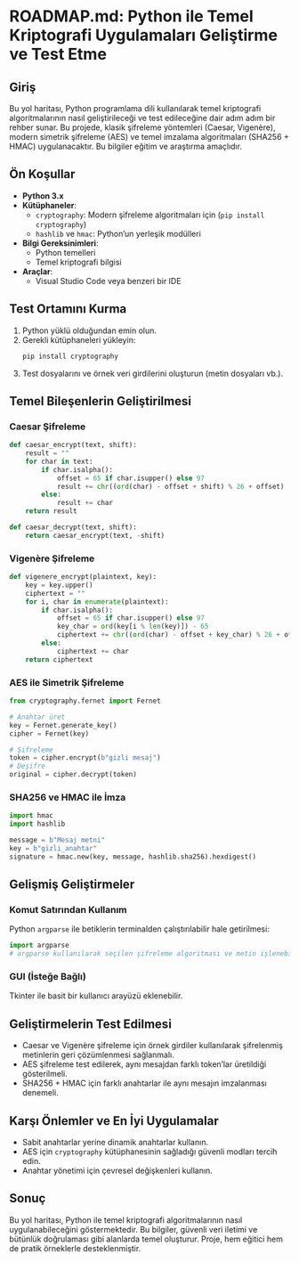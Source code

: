 # ROADMAP.md: Python ile Temel Kriptografi Uygulamaları Geliştirme ve Test Etme

## Giriş
Bu yol haritası, Python programlama dili kullanılarak temel kriptografi algoritmalarının nasıl geliştirileceği ve test edileceğine dair adım adım bir rehber sunar. Bu projede, klasik şifreleme yöntemleri (Caesar, Vigenère), modern simetrik şifreleme (AES) ve temel imzalama algoritmaları (SHA256 + HMAC) uygulanacaktır. Bu bilgiler eğitim ve araştırma amaçlıdır.

## Ön Koşullar
- **Python 3.x**
- **Kütüphaneler**:
  - `cryptography`: Modern şifreleme algoritmaları için (`pip install cryptography`)
  - `hashlib` ve `hmac`: Python’un yerleşik modülleri
- **Bilgi Gereksinimleri**:
  - Python temelleri
  - Temel kriptografi bilgisi
- **Araçlar**:
  - Visual Studio Code veya benzeri bir IDE

## Test Ortamını Kurma
1. Python yüklü olduğundan emin olun.
2. Gerekli kütüphaneleri yükleyin:
   ```bash
   pip install cryptography
   ```
3. Test dosyalarını ve örnek veri girdilerini oluşturun (metin dosyaları vb.).

## Temel Bileşenlerin Geliştirilmesi

### Caesar Şifreleme
```python
def caesar_encrypt(text, shift):
    result = ""
    for char in text:
        if char.isalpha():
            offset = 65 if char.isupper() else 97
            result += chr((ord(char) - offset + shift) % 26 + offset)
        else:
            result += char
    return result

def caesar_decrypt(text, shift):
    return caesar_encrypt(text, -shift)
```

### Vigenère Şifreleme
```python
def vigenere_encrypt(plaintext, key):
    key = key.upper()
    ciphertext = ""
    for i, char in enumerate(plaintext):
        if char.isalpha():
            offset = 65 if char.isupper() else 97
            key_char = ord(key[i % len(key)]) - 65
            ciphertext += chr((ord(char) - offset + key_char) % 26 + offset)
        else:
            ciphertext += char
    return ciphertext
```

### AES ile Simetrik Şifreleme
```python
from cryptography.fernet import Fernet

# Anahtar üret
key = Fernet.generate_key()
cipher = Fernet(key)

# Şifreleme
token = cipher.encrypt(b"gizli mesaj")
# Deşifre
original = cipher.decrypt(token)
```

### SHA256 ve HMAC ile İmza
```python
import hmac
import hashlib

message = b"Mesaj metni"
key = b"gizli_anahtar"
signature = hmac.new(key, message, hashlib.sha256).hexdigest()
```

## Gelişmiş Geliştirmeler

### Komut Satırından Kullanım
Python `argparse` ile betiklerin terminalden çalıştırılabilir hale getirilmesi:
```python
import argparse
# argparse kullanılarak seçilen şifreleme algoritması ve metin işlenebilir.
```

### GUI (İsteğe Bağlı)
Tkinter ile basit bir kullanıcı arayüzü eklenebilir.

## Geliştirmelerin Test Edilmesi
- Caesar ve Vigenère şifreleme için örnek girdiler kullanılarak şifrelenmiş metinlerin geri çözümlenmesi sağlanmalı.
- AES şifreleme test edilerek, aynı mesajdan farklı token’lar üretildiği gösterilmeli.
- SHA256 + HMAC için farklı anahtarlar ile aynı mesajın imzalanması denemeli.

## Karşı Önlemler ve En İyi Uygulamalar
- Sabit anahtarlar yerine dinamik anahtarlar kullanın.
- AES için `cryptography` kütüphanesinin sağladığı güvenli modları tercih edin.
- Anahtar yönetimi için çevresel değişkenleri kullanın.

## Sonuç
Bu yol haritası, Python ile temel kriptografi algoritmalarının nasıl uygulanabileceğini göstermektedir. Bu bilgiler, güvenli veri iletimi ve bütünlük doğrulaması gibi alanlarda temel oluşturur. Proje, hem eğitici hem de pratik örneklerle desteklenmiştir.
